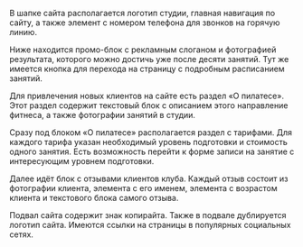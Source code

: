 В шапке сайта располагается логотип студии, главная навигация по сайту, а также элемент с номером телефона для звонков на горячую линию.

Ниже находится промо-блок с рекламным слоганом и фотографией результата, которого можно достичь уже после десяти занятий. Тут же имеется кнопка для перехода на страницу с подробным расписанием занятий.

Для привлечения новых клиентов на сайте есть раздел «О пилатесе». Этот раздел содержит текстовый блок с описанием этого направление фитнеса, а также фотографии занятий в студии.

Сразу под блоком «О пилатесе» располагается раздел с тарифами. Для каждого тарифа указан необходимый уровень подготовки и стоимость одного занятия. Есть возможность перейти к форме записи на занятие с интересующим уровнем подготовки.

Далее идёт блок с отзывами клиентов клуба. Каждый отзыв состоит из фотографии клиента, элемента с его именем, элемента с возрастом клиента и текстового блока самого отзыва.

Подвал сайта содержит знак копирайта. Также в подвале дублируется логотип сайта. Имеются ссылки на страницы в популярных социальных сетях.
